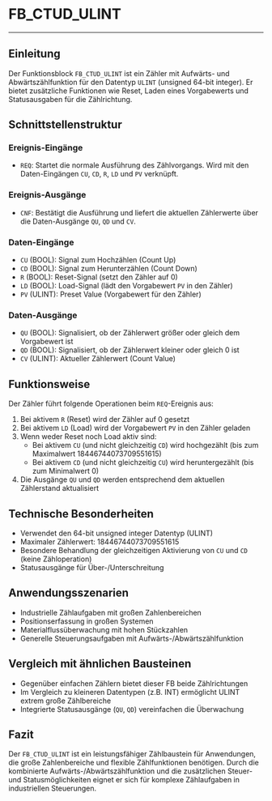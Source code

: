 # FB_CTUD_ULINT

* * * * * * * * * *
## Einleitung
Der Funktionsblock `FB_CTUD_ULINT` ist ein Zähler mit Aufwärts- und Abwärtszählfunktion für den Datentyp `ULINT` (unsigned 64-bit integer). Er bietet zusätzliche Funktionen wie Reset, Laden eines Vorgabewerts und Statusausgaben für die Zählrichtung.

## Schnittstellenstruktur

### **Ereignis-Eingänge**
- `REQ`: Startet die normale Ausführung des Zählvorgangs. Wird mit den Daten-Eingängen `CU`, `CD`, `R`, `LD` und `PV` verknüpft.

### **Ereignis-Ausgänge**
- `CNF`: Bestätigt die Ausführung und liefert die aktuellen Zählerwerte über die Daten-Ausgänge `QU`, `QD` und `CV`.

### **Daten-Eingänge**
- `CU` (BOOL): Signal zum Hochzählen (Count Up)
- `CD` (BOOL): Signal zum Herunterzählen (Count Down)
- `R` (BOOL): Reset-Signal (setzt den Zähler auf 0)
- `LD` (BOOL): Load-Signal (lädt den Vorgabewert `PV` in den Zähler)
- `PV` (ULINT): Preset Value (Vorgabewert für den Zähler)

### **Daten-Ausgänge**
- `QU` (BOOL): Signalisiert, ob der Zählerwert größer oder gleich dem Vorgabewert ist
- `QD` (BOOL): Signalisiert, ob der Zählerwert kleiner oder gleich 0 ist
- `CV` (ULINT): Aktueller Zählerwert (Count Value)

## Funktionsweise
Der Zähler führt folgende Operationen beim `REQ`-Ereignis aus:
1. Bei aktivem `R` (Reset) wird der Zähler auf 0 gesetzt
2. Bei aktivem `LD` (Load) wird der Vorgabewert `PV` in den Zähler geladen
3. Wenn weder Reset noch Load aktiv sind:
   - Bei aktivem `CU` (und nicht gleichzeitig `CD`) wird hochgezählt (bis zum Maximalwert 18446744073709551615)
   - Bei aktivem `CD` (und nicht gleichzeitig `CU`) wird heruntergezählt (bis zum Minimalwert 0)
4. Die Ausgänge `QU` und `QD` werden entsprechend dem aktuellen Zählerstand aktualisiert

## Technische Besonderheiten
- Verwendet den 64-bit unsigned integer Datentyp (ULINT)
- Maximaler Zählerwert: 18446744073709551615
- Besondere Behandlung der gleichzeitigen Aktivierung von `CU` und `CD` (keine Zähloperation)
- Statusausgänge für Über-/Unterschreitung

## Anwendungsszenarien
- Industrielle Zählaufgaben mit großen Zahlenbereichen
- Positionserfassung in großen Systemen
- Materialflussüberwachung mit hohen Stückzahlen
- Generelle Steuerungsaufgaben mit Aufwärts-/Abwärtszählfunktion

## Vergleich mit ähnlichen Bausteinen
- Gegenüber einfachen Zählern bietet dieser FB beide Zählrichtungen
- Im Vergleich zu kleineren Datentypen (z.B. INT) ermöglicht ULINT extrem große Zählbereiche
- Integrierte Statusausgänge (`QU`, `QD`) vereinfachen die Überwachung

## Fazit
Der `FB_CTUD_ULINT` ist ein leistungsfähiger Zählbaustein für Anwendungen, die große Zahlenbereiche und flexible Zählfunktionen benötigen. Durch die kombinierte Aufwärts-/Abwärtszählfunktion und die zusätzlichen Steuer- und Statusmöglichkeiten eignet er sich für komplexe Zählaufgaben in industriellen Steuerungen.